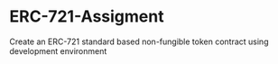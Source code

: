 # ERC-721-Assigment
Create an ERC-721 standard based non-fungible token contract using development environment
